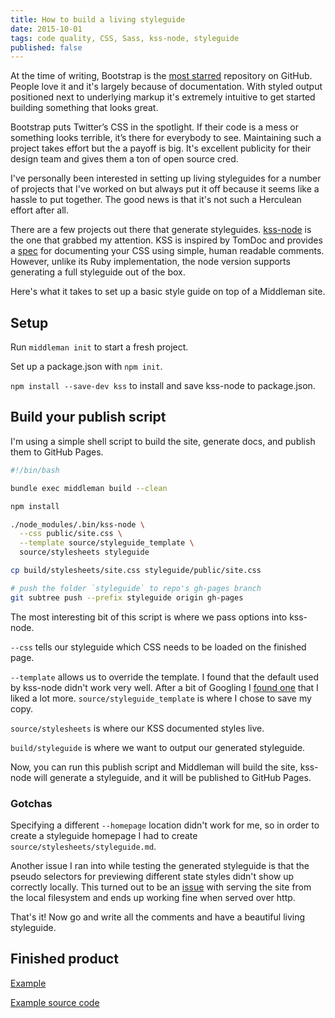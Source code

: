 ```yaml
---
title: How to build a living styleguide
date: 2015-10-01
tags: code quality, CSS, Sass, kss-node, styleguide
published: false
---
```


At the time of writing, Bootstrap is the [most starred](https://github.com/search?q=stars:%3E1&s=stars&type=Repositories) repository on GitHub. People love it and it's largely because of documentation. With styled output positioned next to underlying markup it's extremely intuitive to get started building something that looks great.

Bootstrap puts Twitter’s CSS in the spotlight. If their code is a mess or something looks terrible, it’s there for everybody to see. Maintaining such a project takes effort but the a payoff is big. It's excellent publicity for their design team and gives them a ton of open source cred. 

I've personally been interested in setting up living styleguides for a number of projects that I've worked on but always put it off because it seems like a hassle to put together. The good news is that it's not such a Herculean effort after all.

There are a few projects out there that generate styleguides. [kss-node](https://github.com/kss-node/kss-node) is the one that grabbed my attention. KSS is inspired by TomDoc and provides a [spec](https://github.com/kneath/kss/blob/master/SPEC.md) for documenting your CSS using simple, human readable comments. However, unlike its Ruby implementation, the node version supports generating a full styleguide out of the box.

Here's what it takes to set up a basic style guide on top of a Middleman site.

## Setup

Run `middleman init` to start a fresh project.

Set up a package.json with `npm init`.

`npm install --save-dev kss` to install and save kss-node to package.json.

## Build your publish script

I'm using a simple shell script to build the site, generate docs, and publish them to GitHub Pages.

```sh
#!/bin/bash

bundle exec middleman build --clean

npm install

./node_modules/.bin/kss-node \
  --css public/site.css \
  --template source/styleguide_template \
  source/stylesheets styleguide

cp build/stylesheets/site.css styleguide/public/site.css

# push the folder `styleguide` to repo's gh-pages branch
git subtree push --prefix styleguide origin gh-pages

```

The most interesting bit of this script is where we pass options into kss-node.

`--css` tells our styleguide which CSS needs to be loaded on the finished page.

`--template` allows us to override the template. I found that the default used by kss-node didn't work very well. After a bit of Googling I [found one](https://github.com/htanjo/kss-node-template/tree/master/template) that I liked a lot more. `source/styleguide_template` is where I chose to save my copy.

`source/stylesheets` is where our KSS documented styles live.

`build/styleguide` is where we want to output our generated styleguide.

Now, you can run this publish script and Middleman will build the site, kss-node will generate a styleguide, and it will be published to GitHub Pages.

### Gotchas

Specifying a different `--homepage` location didn't work for me, so in order to create a styleguide homepage I had to create `source/stylesheets/styleguide.md`.

Another issue I ran into while testing the generated styleguide is that the pseudo selectors for previewing different state styles didn't show up correctly locally. This turned out to be an [issue](https://github.com/kss-node/kss-node/issues/51) with serving the site from the local filesystem and ends up working fine when served over http.

That's it! Now go and write all the comments and have a beautiful living styleguide.

## Finished product

[Example](http://www.diebo.lt/kss-tutorial)

[Example source code](https://github.com/mdiebolt/kss-tutorial)
